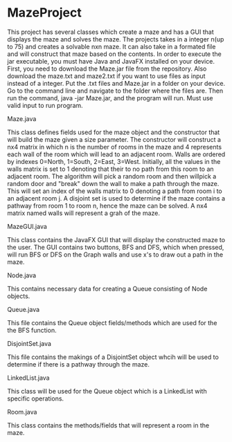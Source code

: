 # MazeProject
This project has several classes which create a maze and has a GUI that displays the maze and solves the maze.
The projects takes in a integer n(up to 75) and creates a solvable nxn maze. It can also take in a formated
file and will construct that maze based on the contents. In order to execute the jar executable, you must have 
Java and JavaFX installed on your device. First, you need to download the Maze.jar file from the repository. 
Also download the maze.txt and maze2.txt if you want to use files as input instead of a integer. Put the .txt
files and Maze.jar in a folder on your device. Go to the command line and navigate to the folder where the 
files are. Then run the command, java -jar Maze.jar, and the program will run. Must use valid input to run 
program.

Maze.java

This class defines fields used for the maze object and the constructor
that will build the maze given a size parameter. The constructor will construct 
a nx4 matrix in which n is the number of rooms in the maze and 4 represents
each wall of the room which will lead to an adjacent room. Walls are ordered by indexes
0=North, 1=South, 2=East, 3=West. Initially, all the values in the walls matrix is set to 1
denoting that their to no path from this room to an adjacent room. The algorithm will pick 
a random room and then willpick a random door and "break" down the wall to make a path through 
the maze. This will set an index of the walls matrix to 0 denoting a path from room i to an 
adjacent room j. A disjoint set is used to determine if the maze contains a pathway from room 1
to room n, hence the maze can be solved. A nx4 matrix named walls will represent a grah of the 
maze.

MazeGUI.java

This class contains the JavaFX GUI that will display the constructed maze to the
user. The GUI contains two buttons, BFS and DFS, which when pressed, will run BFS
or DFS on the Graph walls and use x's to draw out a path in the maze.

Node.java

This contains necessary data for creating a Queue consisting of Node objects.

Queue.java

This file contains the Queue object fields/methods which are used for the the BFS function.

DisjointSet.java

This file contains the makings of a DisjointSet object whcih will be used to determine if
there is a pathway through the maze.

LinkedList.java

This class will be used for the Queue object which is a LinkedList with specific operations.

Room.java

This class contains the methods/fields that will represent a room in the maze.
